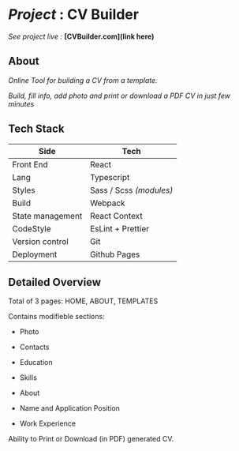 # _Project_ : CV Builder

_See project live :_ **[CVBuilder.com](link here)**

## About

_Online Tool for building a CV from a template._

_Build, fill info, add photo and print or download a PDF CV in just few minutes_

## Tech Stack

| Side             | Tech                    |
| ---------------- | ----------------------- |
| Front End        | React                   |
| Lang             | Typescript              |
| Styles           | Sass / Scss _(modules)_ |
| Build            | Webpack                 |
| State management | React Context           |
| CodeStyle        | EsLint + Prettier       |
| Version control  | Git                     |
| Deployment       | Github Pages            |

## Detailed Overview

Total of 3 pages: HOME, ABOUT, TEMPLATES

Contains modifieble sections:

- Photo
- Contacts
- Education
- Skills
- About

- Name and Application Position

- Work Experience

Ability to Print or Download (in PDF) generated CV.
